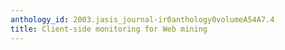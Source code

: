 ```yaml
---
anthology_id: 2003.jasis_journal-ir0anthology0volumeA54A7.4
title: Client-side monitoring for Web mining
---
```

